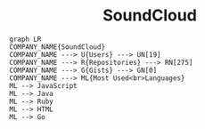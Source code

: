 <h1 align="center">SoundCloud</h1>

```mermaid
graph LR
COMPANY_NAME{SoundCloud}
COMPANY_NAME ---> U{Users} ---> UN[19]
COMPANY_NAME ---> R{Repositories} ---> RN[275]
COMPANY_NAME ---> G{Gists} ---> GN[0]
COMPANY_NAME ---> ML{Most Used<br>Languages}
ML --> JavaScript
ML --> Java
ML --> Ruby
ML --> HTML
ML --> Go
```
